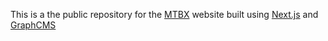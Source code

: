 This is a the public repository for the [MTBX](https://mbtx.org) website built using [Next.js](https://nextjs.org/) and [GraphCMS](https://graphcms.com)